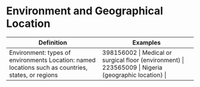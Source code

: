 # Environment and Geographical Location



| Definition | Examples |
|---|---|
| Environment: types of environments Location: named locations such as countries, states, or regions | 398156002 \| Medical or surgical floor (environment) \| 223565009 \| Nigeria (geographic location) \| |

